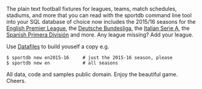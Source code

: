 
The plain text football fixtures for leagues, teams, match schedules, stadiums, 
and more that you can read with the sportdb command line tool into your SQL database of choice
now includes the 2015/16 seasons for the [English Premier League](https://github.com/openfootball/eng-england/tree/master/2015-16),
the [Deutsche Bundesliga](https://github.com/openfootball/de-deutschland/tree/master/2015-16),
the [Italian Serie A](https://github.com/openfootball/it-italy/tree/master/2015-16),
the [Spanish Primera División](https://github.com/openfootball/es-espana/tree/master/2015-16) and more. Any league missing? Add your league.

Use [Datafiles](https://github.com/openfootball/datafile) to build youself a copy e.g.

    $ sportdb new en2015-16     # just the 2015-16 season, please
    $ sportdb new en            # all seasons

All data, code and samples public domain. Enjoy the beautiful game. Cheers.

